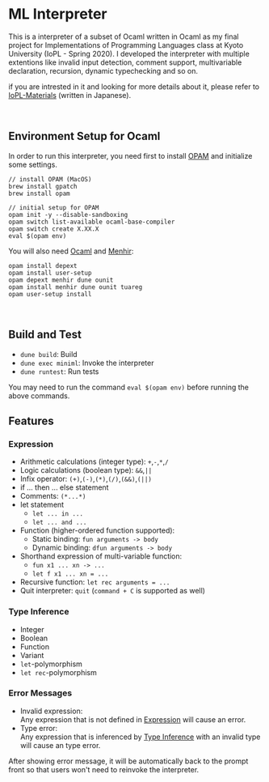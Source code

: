 # ML Interpreter

This is a interpreter of a subset of Ocaml written in Ocaml as my final project for Implementations of Programming Languages class at Kyoto University (IoPL - Spring 2020). I developed the interpreter with multiple extentions like invalid input detection, comment support, multivariable declaration, recursion, dynamic typechecking and so on.

if you are intrested in it and looking for more details about it, please refer to [IoPL-Materials](https://kuis-isle3sw.github.io/IoPLMaterials/) (written in Japanese).

</br>

## Environment Setup for Ocaml

In order to run this interpreter, you need first to install [OPAM](https://opam.ocaml.org/) and initialize some settings.

```
// install OPAM (MacOS)
brew install gpatch
brew install opam

// initial setup for OPAM
opam init -y --disable-sandboxing
opam switch list-available ocaml-base-compiler
opam switch create X.XX.X
eval $(opam env)

```

You will also need [Ocaml](http://ocaml.org/) and [Menhir](http://gallium.inria.fr/~fpottier/menhir/):

```
opam install depext
opam install user-setup
opam depext menhir dune ounit
opam install menhir dune ounit tuareg
opam user-setup install
```

</br>

## Build and Test

- `dune build`: Build
- `dune exec miniml`: Invoke the interpreter
- `dune runtest`: Run tests

You may need to run the command `eval $(opam env)` before running the above commands.

## Features

### Expression

- Arithmetic calculations (integer type): `+`,`-`,`*`,`/`
- Logic calculations (boolean type): `&&`,`||`
- Infix operator: `(+)`,`(-)`,`(*)`,`(/)`,`(&&)`,`(||)`
- if ... then ... else statement
- Comments: `(*...*)`
- let statement
  - `let ... in ...`
  - `let ... and ...`
- Function (higher-ordered function supported):
  - Static binding: `fun arguments -> body`
  - Dynamic binding: `dfun arguments -> body`
- Shorthand expression of multi-variable function:
  - `fun x1 ... xn -> ...`
  - `let f x1 ... xn = ...`
- Recursive function: `let rec arguments = ...`
- Quit interpreter: `quit` (`command + C` is supported as well)

### Type Inference

- Integer
- Boolean
- Function
- Variant
- `let`-polymorphism
- `let rec`-polymorphism

### Error Messages

- Invalid expression:  
  Any expression that is not defined in [Expression](#expression) will cause an error.
- Type error:  
  Any expression that is inferenced by [Type Inference](#type-inference) with an invalid type will cause an type error.

After showing error message, it will be automatically back to the prompt front so that users won't need to reinvoke the interpreter.
